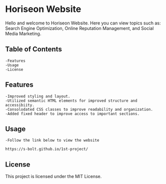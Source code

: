 # Horiseon Website

Hello and welcome to Horiseon Website.  Here you can view topics such as: Search Engine Optimization, Online Reputation Management, and Social Media Marketing.

## Table of Contents
    -Features
    -Usage
    -License

## Features
    -Improved styling and layout.
    -Utilized semantic HTML elements for improved structure and accessibiity.
    -Consolodated CSS classes to improve readability and organization.
    -Added fixed header to improve access to important sections.

## Usage
    -Follow the link below to view the website

    https://s-bolt.github.io/1st-project/

## License
This project is licensed under the MIT License.